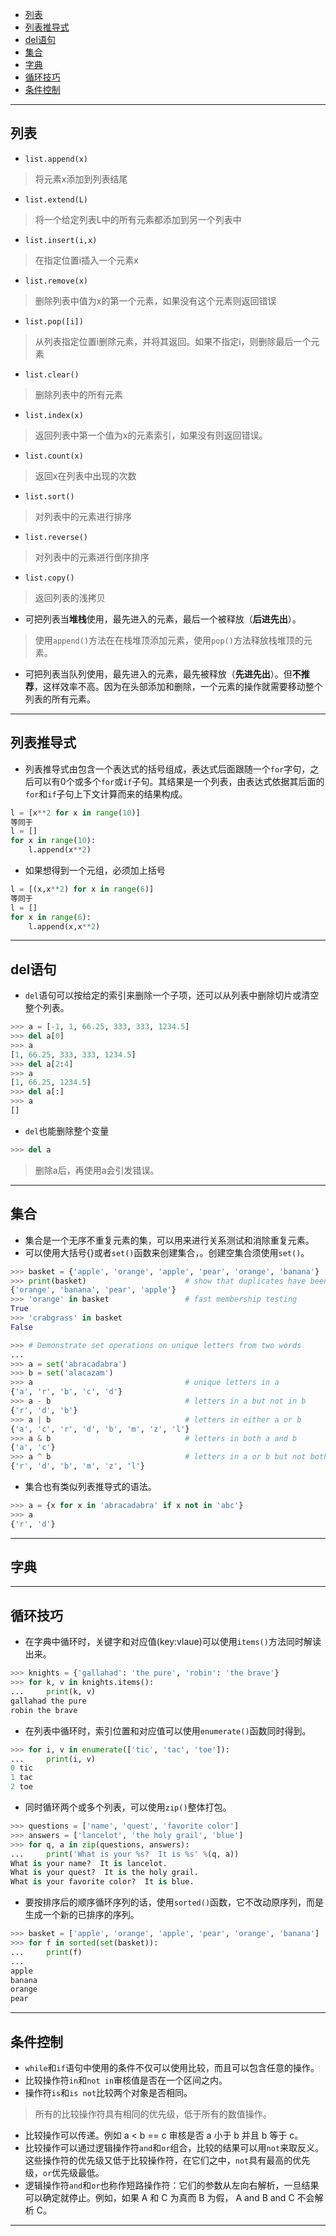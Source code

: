 - [列表](#%E5%88%97%E8%A1%A8)
- [列表推导式](#%E5%88%97%E8%A1%A8%E6%8E%A8%E5%AF%BC%E5%BC%8F)
- [del语句](#del%E8%AF%AD%E5%8F%A5)
- [集合](#%E9%9B%86%E5%90%88)
- [字典](#%E5%AD%97%E5%85%B8)
- [循环技巧](#%E5%BE%AA%E7%8E%AF%E6%8A%80%E5%B7%A7)
- [条件控制](#%E6%9D%A1%E4%BB%B6%E6%8E%A7%E5%88%B6)
---
## 列表
- `list.append(x)`
> 将元素x添加到列表结尾
- `list.extend(L)`
> 将一个给定列表L中的所有元素都添加到另一个列表中
- `list.insert(i,x)`
> 在指定位置i插入一个元素x
- `list.remove(x)`
> 删除列表中值为x的第一个元素，如果没有这个元素则返回错误
- `list.pop([i])`
> 从列表指定位置i删除元素，并将其返回。如果不指定i，则删除最后一个元素
- `list.clear()`
> 删除列表中的所有元素
- `list.index(x)`
> 返回列表中第一个值为x的元素索引，如果没有则返回错误。
- `list.count(x)`
> 返回x在列表中出现的次数
- `list.sort()`
> 对列表中的元素进行排序
- `list.reverse()`
> 对列表中的元素进行倒序排序
- `list.copy()`
> 返回列表的浅拷贝
- 可把列表当**堆栈**使用，最先进入的元素，最后一个被释放（**后进先出**）。
> 使用`append()`方法在在栈堆顶添加元素，使用`pop()`方法释放栈堆顶的元素。
- 可把列表当队列使用，最先进入的元素，最先被释放（**先进先出**）。但**不推荐**，这样效率不高。因为在头部添加和删除，一个元素的操作就需要移动整个列表的所有元素。
---
## 列表推导式
- 列表推导式由包含一个表达式的括号组成，表达式后面跟随一个`for`字句，之后可以有0个或多个`for`或`if`子句。其结果是一个列表，由表达式依据其后面的`for`和`if`子句上下文计算而来的结果构成。
```py
l = [x**2 for x in range(10)]
等同于
l = []
for x in range(10):
    l.append(x**2)
```
- 如果想得到一个元组，必须加上括号
```py
l = [(x,x**2) for x in range(6)]
等同于
l = []
for x in range(6):
    l.append(x,x**2)
```
---
## del语句
- `del`语句可以按给定的索引来删除一个子项，还可以从列表中删除切片或清空整个列表。
```py
>>> a = [-1, 1, 66.25, 333, 333, 1234.5]
>>> del a[0]
>>> a
[1, 66.25, 333, 333, 1234.5]
>>> del a[2:4]
>>> a
[1, 66.25, 1234.5]
>>> del a[:]
>>> a
[]
```
- `del`也能删除整个变量
```py
>>> del a
```
> 删除a后，再使用a会引发错误。
---
## 集合
- 集合是一个无序不重复元素的集，可以用来进行关系测试和消除重复元素。
- 可以使用大括号{}或者`set()`函数来创建集合，。创建空集合须使用`set()`。
```py
>>> basket = {'apple', 'orange', 'apple', 'pear', 'orange', 'banana'}
>>> print(basket)                      # show that duplicates have been removed
{'orange', 'banana', 'pear', 'apple'}
>>> 'orange' in basket                 # fast membership testing
True
>>> 'crabgrass' in basket
False

>>> # Demonstrate set operations on unique letters from two words
...
>>> a = set('abracadabra')
>>> b = set('alacazam')
>>> a                                  # unique letters in a
{'a', 'r', 'b', 'c', 'd'}
>>> a - b                              # letters in a but not in b
{'r', 'd', 'b'}
>>> a | b                              # letters in either a or b
{'a', 'c', 'r', 'd', 'b', 'm', 'z', 'l'}
>>> a & b                              # letters in both a and b
{'a', 'c'}
>>> a ^ b                              # letters in a or b but not both
{'r', 'd', 'b', 'm', 'z', 'l'}
```
- 集合也有类似列表推导式的语法。
```py
>>> a = {x for x in 'abracadabra' if x not in 'abc'}
>>> a
{'r', 'd'}
```
---
## 字典


---
## 循环技巧
- 在字典中循环时，关键字和对应值(key:vlaue)可以使用`items()`方法同时解读出来。
```py
>>> knights = {'gallahad': 'the pure', 'robin': 'the brave'}
>>> for k, v in knights.items():
...     print(k, v)
gallahad the pure
robin the brave
```
- 在列表中循环时，索引位置和对应值可以使用`enumerate()`函数同时得到。
```py
>>> for i, v in enumerate(['tic', 'tac', 'toe']):
...     print(i, v)
0 tic
1 tac
2 toe
```
- 同时循环两个或多个列表，可以使用`zip()`整体打包。
```py
>>> questions = ['name', 'quest', 'favorite color']
>>> answers = ['lancelot', 'the holy grail', 'blue']
>>> for q, a in zip(questions, answers):
...     print('What is your %s?  It is %s' %(q, a))
What is your name?  It is lancelot.
What is your quest?  It is the holy grail.
What is your favorite color?  It is blue.
```
- 要按排序后的顺序循环序列的话，使用`sorted()`函数，它不改动原序列，而是生成一个新的已排序的序列。
```py
>>> basket = ['apple', 'orange', 'apple', 'pear', 'orange', 'banana']
>>> for f in sorted(set(basket)):
...     print(f)
...
apple
banana
orange
pear
```
---
## 条件控制
- `while`和`if`语句中使用的条件不仅可以使用比较，而且可以包含任意的操作。
- 比较操作符`in`和`not in`审核值是否在一个区间之内。
- 操作符`is`和`is not`比较两个对象是否相同。
> 所有的比较操作符具有相同的优先级，低于所有的数值操作。
- 比较操作可以传递。例如 a < b == c 审核是否 a 小于 b 并且 b 等于 c。
- 比较操作可以通过逻辑操作符`and`和`or`组合，比较的结果可以用`not`来取反义。这些操作符的优先级又低于比较操作符，在它们之中，`not`具有最高的优先级，`or`优先级最低。
- 逻辑操作符`and`和`or`也称作短路操作符：它们的参数从左向右解析，一旦结果可以确定就停止。例如，如果 A 和 C 为真而 B 为假， A and B and C 不会解析 C。
---

